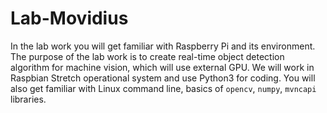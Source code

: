 # Lab-Movidius
In the lab work you will get familiar with Raspberry Pi and its environment. The purpose of the lab work is to create real-time object detection algorithm for machine vision, which will use external GPU. We will work in Raspbian Stretch operational system and use Python3 for coding. You will also get familiar with Linux command line, basics of `opencv`, `numpy`, `mvncapi` libraries.
